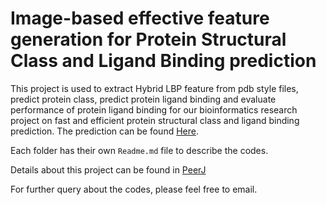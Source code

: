 # Image-based effective feature generation for Protein Structural Class and Ligand Binding prediction

This project is used to extract Hybrid LBP feature from pdb style files, predict protein class, predict protein ligand binding and evaluate performance of protein ligand binding for our bioinformatics research project on fast and efficient protein structural class and ligand binding prediction. The prediction can be found [Here](http://brl.uiu.ac.bd/PL/).

Each folder has their own `Readme.md` file to describe the codes.

Details about this project can be found in [PeerJ](https://peerj.com/preprints/27743/)

For further query about the codes, please feel free to email.
